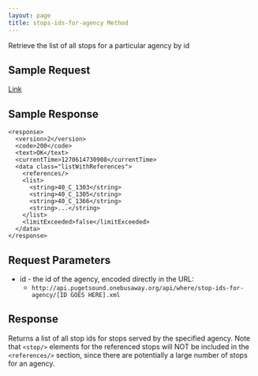 ```yaml
---
layout: page
title: stops-ids-for-agency Method
---
```


Retrieve the list of all stops for a particular agency by id

## Sample Request

[Link](http://api.pugetsound.onebusaway.org/api/where/stop-ids-for-agency/40.json?key=TEST)

## Sample Response

    <response>
      <version>2</version>
      <code>200</code>
      <text>OK</text>
      <currentTime>1270614730908</currentTime>
      <data class="listWithReferences">
        <references/>
        <list>
          <string>40_C_1303</string>
          <string>40_C_1305</string>
          <string>40_C_1366</string>
          <string>...</string>
        </list>
        <limitExceeded>false</limitExceeded>
      </data>
    </response>

## Request Parameters

* id - the id of the agency, encoded directly in the URL:
    * `http://api.pugetsound.onebusaway.org/api/where/stop-ids-for-agency/[ID GOES HERE].xml`

## Response

Returns a list of all stop ids for stops served by the specified agency.  Note that `<stop/>` elements for the referenced stops will NOT be included in the `<references/>` section, since there are potentially a large number of stops for an agency.